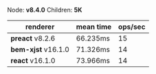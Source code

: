Node: __v8.4.0__
Children: __5K__

renderer | mean time | ops/sec
---------|-----------|--------           
__preact__ v8.2.6 | 66.235ms  | 15
__bem-xjst__ v16.1.0 | 71.326ms  | 14
__react__ v16.1.0 | 73.966ms  | 14
